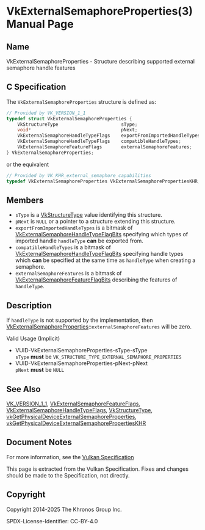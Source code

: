 # VkExternalSemaphoreProperties(3) Manual Page

## Name

VkExternalSemaphoreProperties - Structure describing supported external semaphore handle features



## [](#_c_specification)C Specification

The `VkExternalSemaphoreProperties` structure is defined as:

```c++
// Provided by VK_VERSION_1_1
typedef struct VkExternalSemaphoreProperties {
    VkStructureType                       sType;
    void*                                 pNext;
    VkExternalSemaphoreHandleTypeFlags    exportFromImportedHandleTypes;
    VkExternalSemaphoreHandleTypeFlags    compatibleHandleTypes;
    VkExternalSemaphoreFeatureFlags       externalSemaphoreFeatures;
} VkExternalSemaphoreProperties;
```

or the equivalent

```c++
// Provided by VK_KHR_external_semaphore_capabilities
typedef VkExternalSemaphoreProperties VkExternalSemaphorePropertiesKHR;
```

## [](#_members)Members

- `sType` is a [VkStructureType](https://registry.khronos.org/vulkan/specs/latest/man/html/VkStructureType.html) value identifying this structure.
- `pNext` is `NULL` or a pointer to a structure extending this structure.
- `exportFromImportedHandleTypes` is a bitmask of [VkExternalSemaphoreHandleTypeFlagBits](https://registry.khronos.org/vulkan/specs/latest/man/html/VkExternalSemaphoreHandleTypeFlagBits.html) specifying which types of imported handle `handleType` **can** be exported from.
- `compatibleHandleTypes` is a bitmask of [VkExternalSemaphoreHandleTypeFlagBits](https://registry.khronos.org/vulkan/specs/latest/man/html/VkExternalSemaphoreHandleTypeFlagBits.html) specifying handle types which **can** be specified at the same time as `handleType` when creating a semaphore.
- `externalSemaphoreFeatures` is a bitmask of [VkExternalSemaphoreFeatureFlagBits](https://registry.khronos.org/vulkan/specs/latest/man/html/VkExternalSemaphoreFeatureFlagBits.html) describing the features of `handleType`.

## [](#_description)Description

If `handleType` is not supported by the implementation, then [VkExternalSemaphoreProperties](https://registry.khronos.org/vulkan/specs/latest/man/html/VkExternalSemaphoreProperties.html)::`externalSemaphoreFeatures` will be zero.

Valid Usage (Implicit)

- [](#VUID-VkExternalSemaphoreProperties-sType-sType)VUID-VkExternalSemaphoreProperties-sType-sType  
  `sType` **must** be `VK_STRUCTURE_TYPE_EXTERNAL_SEMAPHORE_PROPERTIES`
- [](#VUID-VkExternalSemaphoreProperties-pNext-pNext)VUID-VkExternalSemaphoreProperties-pNext-pNext  
  `pNext` **must** be `NULL`

## [](#_see_also)See Also

[VK\_VERSION\_1\_1](https://registry.khronos.org/vulkan/specs/latest/man/html/VK_VERSION_1_1.html), [VkExternalSemaphoreFeatureFlags](https://registry.khronos.org/vulkan/specs/latest/man/html/VkExternalSemaphoreFeatureFlags.html), [VkExternalSemaphoreHandleTypeFlags](https://registry.khronos.org/vulkan/specs/latest/man/html/VkExternalSemaphoreHandleTypeFlags.html), [VkStructureType](https://registry.khronos.org/vulkan/specs/latest/man/html/VkStructureType.html), [vkGetPhysicalDeviceExternalSemaphoreProperties](https://registry.khronos.org/vulkan/specs/latest/man/html/vkGetPhysicalDeviceExternalSemaphoreProperties.html), [vkGetPhysicalDeviceExternalSemaphorePropertiesKHR](https://registry.khronos.org/vulkan/specs/latest/man/html/vkGetPhysicalDeviceExternalSemaphorePropertiesKHR.html)

## [](#_document_notes)Document Notes

For more information, see the [Vulkan Specification](https://registry.khronos.org/vulkan/specs/latest/html/vkspec.html#VkExternalSemaphoreProperties)

This page is extracted from the Vulkan Specification. Fixes and changes should be made to the Specification, not directly.

## [](#_copyright)Copyright

Copyright 2014-2025 The Khronos Group Inc.

SPDX-License-Identifier: CC-BY-4.0
